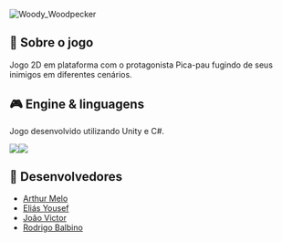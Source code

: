 ![Woody_Woodpecker](https://user-images.githubusercontent.com/54644626/187227882-94163b41-197b-4d04-ae90-6df350be6fad.png)

## 📃 Sobre o jogo
<!---
Aqui faça uma descrição breve para os jogadores sobre o seu jogo! Qual o gênero? É multijogador? etc...
--->
Jogo 2D em plataforma com o protagonista Pica-pau fugindo de seus inimigos em diferentes cenários.

## 🎮 Engine & linguagens
<!---
Aqui recomenda-se que sejam colocados os ícones da game engine e das linguagens de programação que foram utilizadas no desenvolvimento do seu jogo, como o exemplo à seguir
--->
Jogo desenvolvido utilizando Unity e C#.

<img src="https://img.icons8.com/ios-filled/50/000000/unity.png"/><img src="https://img.icons8.com/color/48/000000/c-sharp-logo.png"/>

## 🧠 Desenvolvedores
<!---
Aqui sugere-se que sejam colocados ao menos os nomes de cada desenvolvedor envolvido na criação do seu jogo
--->
- [Arthur Melo](https://github.com/ArthurMeloG)
- [Eliás Yousef](https://github.com/eliasyousef00)
- [João Victor](https://github.com/jvcalassio)
- [Rodrigo Balbino](https://github.com/balbinoo)
